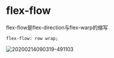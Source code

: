 # flex-flow

flex-flow是flex-direction与flex-warp的缩写

```
flex-flow: row wrap;
```

![20200214090319-491103](https://alanlee-image-bed.oss-cn-shenzhen.aliyuncs.com/note_images/20200214090329-938984.png)